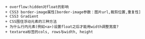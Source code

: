     + overflow:hidden对float的影响
    + CSS3 border-image属性[border-image参数：图片url,裁剪位置,重复性]
    + CSS3 Gradient
    + CSS围住浮动元素的三种方法
    + 为什么行内元素(例如<a>)设置float之后才能用width调整宽度?
    + textarea标签的cols, rows与width, height
